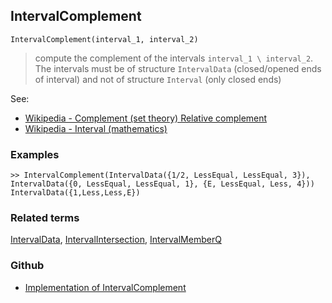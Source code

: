 ## IntervalComplement
 
```
IntervalComplement(interval_1, interval_2)
```

> compute the complement of the intervals `interval_1 \ interval_2`. The intervals must be of structure `IntervalData` (closed/opened ends of interval) and not of structure `Interval` (only closed ends)


See:
* [Wikipedia - Complement (set theory) Relative complement](https://en.wikipedia.org/wiki/Complement_(set_theory)#Relative_complement)
* [Wikipedia - Interval (mathematics)](https://en.wikipedia.org/wiki/Interval_(mathematics))

### Examples

```
>> IntervalComplement(IntervalData({1/2, LessEqual, LessEqual, 3}), IntervalData({0, LessEqual, LessEqual, 1}, {E, LessEqual, Less, 4})) 
IntervalData({1,Less,Less,E})
```

### Related terms 
[IntervalData](IntervalData.md), [IntervalIntersection](IntervalIntersection.md), [IntervalMemberQ](IntervalMemberQ.md)
 

### Github

* [Implementation of IntervalComplement](https://github.com/axkr/symja_android_library/blob/master/symja_android_library/matheclipse-core/src/main/java/org/matheclipse/core/builtin/IntervalFunctions.java#L105) 
